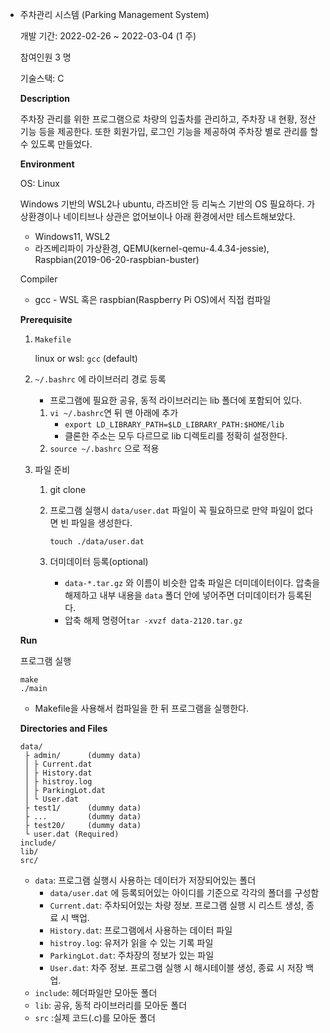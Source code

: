 - 주차관리 시스템 (Parking Management System)

  

  개발 기간: 2022-02-26 ~ 2022-03-04 (1 주)

  참여인원  3 명

  기술스택: C

  

  **Description**

  주차장 관리를 위한 프로그램으로 차량의 입출차를 관리하고, 주차장 내 현황, 정산 기능 등을 제공한다. 또한 회원가입, 로그인 기능을 제공하여 주차장 별로 관리를 할 수 있도록 만들었다.

  

  **Environment**

  OS: Linux 

  Windows 기반의 WSL2나 ubuntu, 라즈비안 등 리눅스 기반의 OS 필요하다. 가상환경이나 네이티브나 상관은 없어보이나 아래 환경에서만 테스트해보았다.

  - Windows11, WSL2
  - 라즈베리파이 가상환경, QEMU(kernel-qemu-4.4.34-jessie), Raspbian(2019-06-20-raspbian-buster)

  Compiler

  - gcc - WSL 혹은 raspbian(Raspberry Pi OS)에서 직접 컴파일

  

  **Prerequisite**

  1. `Makefile`

     linux or wsl: `gcc`  (default)

  2. `~/.bashrc` 에 라이브러리 경로 등록

     - 프로그램에 필요한 공유, 동적 라이브러리는 lib 폴더에 포함되어 있다.

     1. `vi ~/.bashrc`연 뒤 맨 아래에 추가
        - `export LD_LIBRARY_PATH=$LD_LIBRARY_PATH:$HOME/lib` 
        - 클론한 주소는 모두 다르므로 lib 디렉토리를 정확히 설정한다.
     2. `source ~/.bashrc` 으로 적용

  3. 파일 준비

     1. git clone 

     2. 프로그램 실행시 `data/user.dat` 파일이 꼭 필요하므로 만약 파일이 없다면 빈 파일을 생성한다. 

        `touch ./data/user.dat`

     3. 더미데이터 등록(optional)

        - `data-*.tar.gz` 와 이름이 비슷한 압축 파일은 더미데이터이다. 압축을 해제하고 내부 내용을 `data` 폴더 안에 넣어주면 더미데이터가 등록된다.
        - 압축 해제 명령어`tar -xvzf data-2120.tar.gz`

  

  **Run**

  프로그램 실행

  ```shell
  make
  ./main
  ```

  - Makefile을 사용해서 컴파일을 한 뒤 프로그램을 실행한다.

  

  **Directories and Files**

  ```
  data/
   ├ admin/      (dummy data)
   │ ├ Current.dat
   │ ├ History.dat
   │ ├ histroy.log
   │ ├ ParkingLot.dat
   │ └ User.dat
   ├ test1/      (dummy data)
   ├ ...         (dummy data)
   ├ test20/     (dummy data)
   └ user.dat (Required)
  include/
  lib/
  src/
  ```

  - `data`: 프로그램 실행시 사용하는 데이터가 저장되어있는 폴더
    - `data/user.dat` 에 등록되어있는 아이디를 기준으로 각각의 폴더를 구성함
    - `Current.dat`: 주차되어있는 차량 정보. 프로그램 실행 시 리스트 생성,  종료 시 백업.
    - `History.dat`: 프로그램에서 사용하는 데이터 파일
    - `histroy.log`: 유저가 읽을 수 있는 기록 파일
    - `ParkingLot.dat`: 주차장의 정보가 있는 파일
    - `User.dat`: 차주 정보. 프로그램 실행 시 해시테이블 생성,  종료 시 저장 백업.
  - `include`: 헤더파일만 모아둔 폴더
  - `lib`: 공유, 동적 라이브러리를 모아둔 폴더
  - `src` :실제 코드(.c)를 모아둔 폴더
